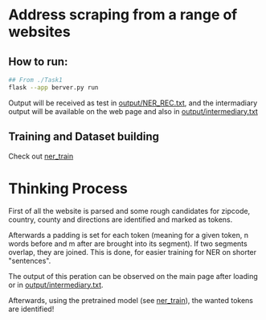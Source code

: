 # Address scraping from a range of websites
## How to run:
```bash
## From ./Task1
flask --app berver.py run
```

Output will be received as test in [output/NER_REC.txt](output/NER_REC.txt), and the intermadiary output will be available on the web page and also in [output/intermediary.txt](output/intermediary.txt)

## Training and Dataset building
Check out [ner_train](ner_train)

# Thinking Process

First of all the website is parsed and some rough candidates for zipcode, country, county and directions are identified and marked as tokens.

Afterwards a padding is set for each token (meaning for a given token, n words before and m after are brought into its segment). If two segments overlap, they are joined. This is done, for easier training for NER on shorter "sentences".

The output of this peration can be observed on the main page after loading or in [output/intermediary.txt](output/intermediary.txt).

Afterwards, using the pretrained model (see [ner_train](ner_train)), the wanted tokens are identified!